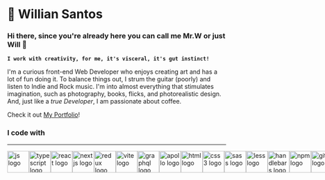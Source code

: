 # 👾 Willian Santos
### Hi there, since you're already here you can call me Mr.W or just Will 👋

**`I work with creativity, for me, it's visceral, it's gut instinct!`**

I'm a curious front-end Web Developer who enjoys creating art and has a lot of fun doing it. To balance things out, I strum the guitar (poorly) and listen to Indie and Rock music. I'm into almost everything that stimulates imagination, such as photography, books, flicks, and photorealistic design. And, just like a _true Developer_, I am passionate about coffee.

Check it out [My Portfolio](https://mrwsantos.github.io/mrwsantos.io/)!

### I code with
<hr>
<p style="display: flex">
<img alt="js logo" title="js logo"  src="https://camo.githubusercontent.com/442c452cb73752bb1914ce03fce2017056d651a2099696b8594ddf5ccc74825e/68747470733a2f2f63646e2e6a7364656c6976722e6e65742f67682f64657669636f6e732f64657669636f6e2f69636f6e732f6a6176617363726970742f6a6176617363726970742d6f726967696e616c2e737667" style="width: 50px"/>
<img alt="typescript logo" title="typescript logo" src="https://camo.githubusercontent.com/aa8b3e6b6fc55ea158e132e1c33ba6aa7fe49706a4e4bd64701af1cf89f514b5/68747470733a2f2f63646e2e6a7364656c6976722e6e65742f67682f64657669636f6e732f64657669636f6e2f69636f6e732f747970657363726970742f747970657363726970742d6f726967696e616c2e737667" style="width: 50px"/>
<img alt="react logo" title="react logo"  src="https://camo.githubusercontent.com/27d0b117da00485c56d69aef0fa310a3f8a07abecc8aa15fa38c8b78526c60ac/68747470733a2f2f63646e2e6a7364656c6976722e6e65742f67682f64657669636f6e732f64657669636f6e2f69636f6e732f72656163742f72656163742d6f726967696e616c2e737667" style="width: 50px"/>
 
<img alt="nextjs logo" title="nextjs logo"  src="https://media.graphassets.com/VKHHNvEETYqZRkqgjybc" style="width: 50px"/>
<img alt="redux logo" title="redux logo"  src="https://camo.githubusercontent.com/2b6b50702c658cdfcf440cef1eb88c7e0e5a16ce0eb6ab8bc933da7697c12213/68747470733a2f2f63646e2e6a7364656c6976722e6e65742f67682f64657669636f6e732f64657669636f6e2f69636f6e732f72656475782f72656475782d6f726967696e616c2e737667" style="width: 50px"/>
  <img alt="vite logo" title="vite logo"  src="https://vitejs.dev/logo-with-shadow.png" style="width: 50px"/> 
     <img alt="graphql logo" title="graphql logo"  src="https://i.postimg.cc/SQCCBw0Q/graphql-with-text-small.png" style="width: 50px"/>
  <img alt="apollo logo" title="apollo logo"  src="https://seeklogo.com/images/A/apollo-logo-DC7DD3C444-seeklogo.com.png" style="width: 50px"/>
  <img alt="html logo" title="html logo"  src="https://camo.githubusercontent.com/da7acacadecf91d6dc02efcd2be086bb6d78ddff19a1b7a0ab2755a6fda8b1e9/68747470733a2f2f63646e2e6a7364656c6976722e6e65742f67682f64657669636f6e732f64657669636f6e2f69636f6e732f68746d6c352f68746d6c352d6f726967696e616c2e737667" style="width: 50px"/>
<img alt="css3 logo" title="css logo"  src="https://camo.githubusercontent.com/2e496d4bfc6f753ddca87b521ce95c88219f77800212ffa6d4401ad368c82170/68747470733a2f2f63646e2e6a7364656c6976722e6e65742f67682f64657669636f6e732f64657669636f6e2f69636f6e732f637373332f637373332d6f726967696e616c2e737667" style="width: 50px"/>
  <img alt="sass logo" title="sass logo"  src="https://camo.githubusercontent.com/26901b819fb10ef4e2c652aa40e24775247664d84a7597bebb66898a24dddedd/68747470733a2f2f63646e2e6a7364656c6976722e6e65742f67682f64657669636f6e732f64657669636f6e2f69636f6e732f736173732f736173732d6f726967696e616c2e737667" style="width: 50px"/>
  <img alt="less logo" title="less logo" src="https://w7.pngwing.com/pngs/392/883/png-transparent-computer-icons-less-web-development-others-text-logo-css-thumbnail.png" style="width: 50px"/>
  <img alt="handlebars logo" title="handlebars logo"  src="https://camo.githubusercontent.com/9fd5b2954052edb4e208c92b664393dd0ea5412b2bfb56b675183cbf26975b4e/68747470733a2f2f63646e2e6a7364656c6976722e6e65742f67682f64657669636f6e732f64657669636f6e2f69636f6e732f68616e646c65626172732f68616e646c65626172732d6f726967696e616c2e737667" style="width: 50px"/>
  <img alt="npm logo" title="npm logo"  src="https://camo.githubusercontent.com/adb5a4ad9ef6595b2588c371f02296da3cb3533f4a7387a19f0818501e75f2ea/68747470733a2f2f63646e2e6a7364656c6976722e6e65742f67682f64657669636f6e732f64657669636f6e2f69636f6e732f6e706d2f6e706d2d6f726967696e616c2d776f72646d61726b2e737667" style="width: 50px"/>
  <img alt="git logo" title="git logo"  src="https://camo.githubusercontent.com/dc9e7e657b4cd5ba7d819d1a9ce61434bd0ddbb94287d7476b186bd783b62279/68747470733a2f2f63646e2e6a7364656c6976722e6e65742f67682f64657669636f6e732f64657669636f6e2f69636f6e732f6769742f6769742d6f726967696e616c2e737667" style="width: 50px"/>
   <img alt="gulp logo" title="gulp logo"  src="https://seeklogo.com/images/G/gulp-logo-B221657C5B-seeklogo.com.png" style="width: 50px"/>  
    <img alt="figma logo" title="figma logo"  src="https://camo.githubusercontent.com/cdd289ae72f33665800bc6a63936d5afa0454214d520945780894151112a055f/68747470733a2f2f63646e2e6a7364656c6976722e6e65742f67682f64657669636f6e732f64657669636f6e2f69636f6e732f6669676d612f6669676d612d6f726967696e616c2e737667" style="width: 50px"/>
    <img alt="adobexd logo" title="adobexd logo"  src="https://img.freepik.com/icones-gratis/experiencia_318-452404.jpg" style="width: 50px"/>
    <img alt="illustrator Ai logo" title="illustrator Ai logo"  src="https://seeklogo.com/images/A/adobe-illustrator-cc-logo-C1DC5A6D09-seeklogo.com.png" style="width: 50px"/>  
    <img alt="bitbucket logo" title="bitbucket logo"  src="https://camo.githubusercontent.com/4bf839c39c7867c0208f2df1af6025910012516dec40deaea960d1e4d60a0dec/68747470733a2f2f63646e2e6a7364656c6976722e6e65742f67682f64657669636f6e732f64657669636f6e2f69636f6e732f6269746275636b65742f6269746275636b65742d6f726967696e616c2e737667" style="width: 50px"/>
    <img alt="gitlab logo" title="gitlab logo"  src="https://static-00.iconduck.com/assets.00/gitlab-icon-512x471-wfbmkpzi.png" style="width: 50px"/>
  
  </p>
<!--
**mrwsantos/mrwsantos** is a ✨ _special_ ✨ repository because its `README.md` (this file) appears on your GitHub profile.

Here are some ideas to get you started:

- 🔭 I’m currently working on ...
- 🌱 I’m currently learning ...
- 👯 I’m looking to collaborate on ...
- 🤔 I’m looking for help with ...
- 💬 Ask me about ...
- 📫 How to reach me: ...
- 😄 Pronouns: ...
- ⚡ Fun fact: ...
-->
